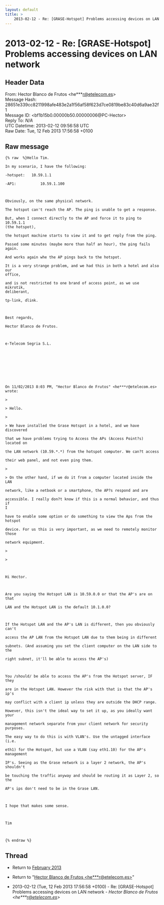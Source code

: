 ```yaml
---
layout: default
title: >
    2013-02-12 - Re: [GRASE-Hotspot] Problems accessing devices on LAN network
---
```


# 2013-02-12 - Re: [GRASE-Hotspot] Problems accessing devices on LAN network

## Header Data

From: Hector Blanco de Frutos \<he***r@etelecom.es\><br>
Message Hash: 28651e339cc8211998afe483e2a1f56af58f623d7ce0819be83c40d6a9ae32f1<br>
Message ID: \<bf1b15b0.00000b50.00000006@PC-Hector\><br>
Reply To: _N/A_<br>
UTC Datetime: 2013-02-12 09:56:58 UTC<br>
Raw Date: Tue, 12 Feb 2013 17:56:58 +0100<br>

## Raw message

```
{% raw  %}Hello Tim.

In my scenario, I have the following:

-hotspot:   10.59.1.1

-AP1:           10.59.1.100

 

Obviously, on the same physical network.

The hotspot can't reach the AP. The ping is unable to get a response.

But, when I connect directly to the AP and force it to ping to 10.59.1.1
(the hotspot), 

the hotspot machine starts to view it and to get reply from the ping.

Passed some minutes (maybe more than half an hour), the ping fails again.

And works again whe the AP pings back to the hotspot.

It is a very strange problem, and we had this in both a hotel and also our
office,

and is not restricted to one brand of access point, as we use mikrotik,
deliberant,

tp-link, dlink.

 

Best regards,

Hector Blanco de Frutos.

 

e-Telecom Segria S.L.

 

 

 

 

On 11/02/2013 8:03 PM, "Hector Blanco de Frutos" <he***r@etelecom.es>
wrote:

> 

> Hello.

> 

> We have installed the Grase Hotspot in a hotel, and we have discovered

that we have problems trying to Access the APs (Access Point?s) located on

the LAN network (10.59.*.*) from the hotspot computer. We can?t access

their web panel, and not even ping them.

> 

> On the other hand, if we do it from a computer located inside the LAN

network, like a netbook or a smartphone, the AP?s respond and are

accessible. I really don?t know if this is a normal behavior, and thus if
I

have to enable some option or do something to view the Aps from the
hotspot

device. For us this is very important, as we need to remotely monitor
those

network equipment.

> 

> 

 

Hi Hector.

 

Are you saying the Hotspot LAN is 10.59.0.0 or that the AP's are on that

LAN and the Hotspot LAN is the default 10.1.0.0?

 

If the Hotspot LAN and the AP's LAN is different, then you obviously can't

access the AP LAN from the Hotspot LAN due to them being in different

subnets. (And assuming you set the client computer on the LAN side to the

right subnet, it'll be able to access the AP's)

 

You /should/ be able to access the AP's from the Hotspot server, IF they

are in the Hotspot LAN. However the risk with that is that the AP's ip's

may conflict with a client ip unless they are outside the DHCP range.

However, this isn't the ideal way to set it up, as you ideally want your

management network separate from your client network for security
purposes.

The easy way to do this is with VLAN's. Use the untagged interface (i.e.

eth1) for the Hotspot, but use a VLAN (say eth1.10) for the AP's
management

IP's. Seeing as the Grase network is a layer 2 network, the AP's shouldn't

be touching the traffic anyway and should be routing it as Layer 2, so the

AP's ips don't need to be in the Grase LAN.

 

I hope that makes some sense.

 

Tim

 

{% endraw %}
```

## Thread

+ Return to [February 2013](/archive/2013/02)

+ Return to "[Hector Blanco de Frutos <he***r<span>@</span>etelecom.es>](/authors/he___r_at_etelecom_es)"

+ 2013-02-12 (Tue, 12 Feb 2013 17:56:58 +0100) - Re: [GRASE-Hotspot] Problems accessing devices on LAN network - _Hector Blanco de Frutos \<he***r@etelecom.es\>_

